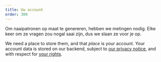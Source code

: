 ```yaml
---
title: Uw account
order: 300
---
```


Om naaipatronen op maat te genereren, hebben we metingen nodig. Elke keer om ze vragen zou nogal saai zijn, dus we slaan ze voor je op.

We need a place to store them, and that _place_ is your account. Your account data is stored on our backend, subject to [our privacy notice][1], and with respect for [your rights][2].

[1]: /docs/various/privacy/

[2]: /docs/various/rights/
